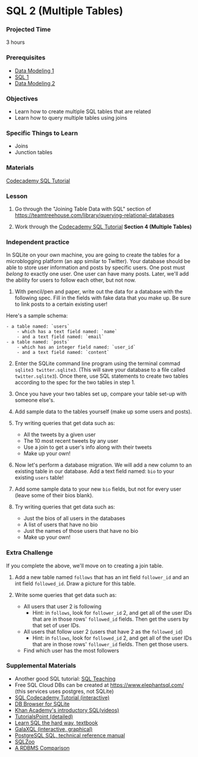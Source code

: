 # SQL 2 (Multiple Tables)

### Projected Time

3 hours

### Prerequisites

- [Data Modeling 1](./data-modeling-1.md)
- [SQL 1](./sql-1.md)
- [Data Modeling 2](./data-modeling-2.md)

### Objectives

- Learn how to create multiple SQL tables that are related
- Learn how to query multiple tables using joins

### Specific Things to Learn

- Joins
- Junction tables

### Materials

[Codecademy SQL Tutorial](https://www.codecademy.com/learn/learn-sql)

### Lesson

1. Go through the "Joining Table Data with SQL" section of https://teamtreehouse.com/library/querying-relational-databases

2. Work through the [Codecademy SQL Tutorial](https://www.codecademy.com/learn/learn-sql) **Section 4 (Multiple Tables)**

### Independent practice

In SQLite on your own machine, you are going to create the tables for a microblogging platform (an app similar to Twitter). Your database should be able to store user information and posts by specific users. One post must _belong to_ exactly one user. One user can have many posts. Later, we'll add the ability for users to follow each other, but not now.

1. With pencil/pen and paper, write out the data for a database with the following spec. Fill in the fields with fake data that you make up. Be sure to link posts to a certain existing user!

Here's a sample schema:

    - a table named: `users`
        - which has a text field named: `name`
        - and a text field named: `email`
    - a table named: `posts`
        - which has an integer field named: `user_id`
        - and a text field named: `content`

2.  Enter the SQLite command line program using the terminal commad `sqlite3 twitter.sqlite3`. (This will save your database to a file called `twitter.sqlite3`). Once there, use SQL statements to create two tables according to the spec for the two tables in step 1.

3.  Once you have your two tables set up, compare your table set-up with someone else's.

4.  Add sample data to the tables yourself (make up some users and posts).

5.  Try writing queries that get data such as:

    - All the tweets by a given user
    - The 10 most recent tweets by any user
    - Use a join to get a user's info along with their tweets
    - Make up your own!

6.  Now let's perform a database migration. We will add a new column to an existing table in our database. Add a text field named: `bio` to your existing `users` table!

7.  Add some sample data to your new `bio` fields, but not for every user (leave some of their bios blank).

8.  Try writing queries that get data such as:
    - Just the bios of all users in the databases
    - A list of users that have no bio
    - Just the names of those users that have no bio
    - Make up your own!

### Extra Challenge

If you complete the above, we'll move on to creating a join table.

1. Add a new table named `follows` that has an int field `follower_id` and an int field `followed_id`. Draw a picture for this table.

2. Write some queries that get data such as:
   - All users that user 2 is following
     - Hint: in `follows`, look for `follower_id` 2, and get all of the user IDs that are in those rows' `followed_id` fields. Then get the users by that set of user IDs.
   - All users that follow user 2 (users that have 2 as the `followed_id`)
     - Hint: in `follows`, look for `followed_id` 2, and get all of the user IDs that are in those rows' `follower_id` fields. Then get those users.
   - Find which user has the most followers

### Supplemental Materials

- Another good SQL tutorial: [SQL Teaching](https://www.sqlteaching.com)
- Free SQL Cloud DBs can be created at https://www.elephantsql.com/ (this services uses postgres, not SQLite)
- [SQL Codecademy Tutorial (interactive)](https://www.codecademy.com/learn/learn-sql)
- [DB Browser for SQLite](https://sqlitebrowser.org/)
- [Khan Academy's introductory SQL(videos)](https://www.khanacademy.org/computing/computer-programming/sql/sql-basics/v/welcome-to-sql)
- [TutorialsPoint (detailed)](https://www.tutorialspoint.com/sql/)
- [Learn SQL the hard way, textbook](https://learncodethehardway.org/sql/)
- [GalaXQL (interactive, graphical)](http://sol.gfxile.net/galaxql.html)
- [PostgreSQL SQL, technical reference manual](https://www.postgresql.org/docs/current/static/sql.html)
- [SQLZoo](https://sqlzoo.net/wiki/SQL_Tutorial)
- [A RDBMS Comparison](https://www.digitalocean.com/community/tutorials/sqlite-vs-mysql-vs-postgresql-a-comparison-of-relational-database-management-systems)
